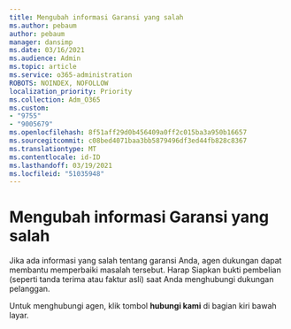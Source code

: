 ```yaml
---
title: Mengubah informasi Garansi yang salah
ms.author: pebaum
author: pebaum
manager: dansimp
ms.date: 03/16/2021
ms.audience: Admin
ms.topic: article
ms.service: o365-administration
ROBOTS: NOINDEX, NOFOLLOW
localization_priority: Priority
ms.collection: Adm_O365
ms.custom:
- "9755"
- "9005679"
ms.openlocfilehash: 8f51aff29d0b456409a0ff2c015ba3a950b16657
ms.sourcegitcommit: c08bed4071baa3bb5879496df3ed44fb828c8367
ms.translationtype: MT
ms.contentlocale: id-ID
ms.lasthandoff: 03/19/2021
ms.locfileid: "51035948"
---
```

# <a name="change-incorrect-warranty-information"></a>Mengubah informasi Garansi yang salah

Jika ada informasi yang salah tentang garansi Anda, agen dukungan dapat membantu memperbaiki masalah tersebut. Harap Siapkan bukti pembelian (seperti tanda terima atau faktur asli) saat Anda menghubungi dukungan pelanggan.

Untuk menghubungi agen, klik tombol **hubungi kami** di bagian kiri bawah layar.